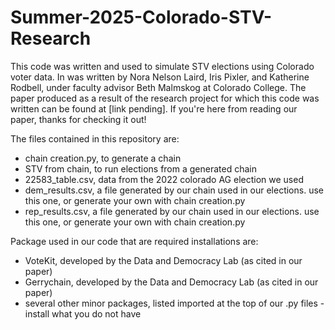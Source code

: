 # Summer-2025-Colorado-STV-Research
This code was written and used to simulate STV elections using Colorado voter data. In was written by Nora Nelson Laird, Iris Pixler, and Katherine Rodbell, under faculty advisor Beth Malmskog at Colorado College. The paper produced as a result of the research project for which this code was written can be found at [link pending]. If you're here from reading our paper, thanks for checking it out!

The files contained in this repository are:
-  chain creation.py, to generate a chain
-  STV from chain, to run elections from a generated chain
- 22583_table.csv, data from the 2022 colorado AG election we used
- dem_results.csv, a file generated by our chain used in our elections. use this one, or generate your own with chain creation.py
- rep_results.csv, a file generated by our chain used in our elections. use this one, or generate your own with chain creation.py

Package used in our code that are required installations are:
- VoteKit, developed by the Data and Democracy Lab (as cited in our paper)
- Gerrychain, developed by the Data and Democracy Lab (as cited in our paper)
- several other minor packages, listed imported at the top of our .py files - install what you do not have
